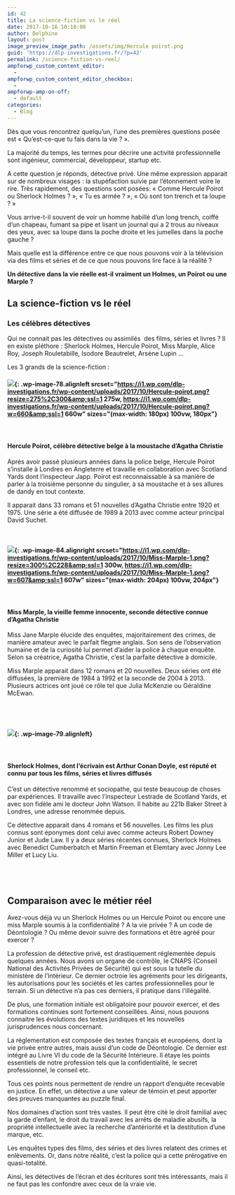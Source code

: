 ```yaml
---
id: 42
title: La science-fiction vs le réel
date: 2017-10-16 10:10:00
author: Delphine
layout: post
image_preview_image_path: /assets/img/Hercule poirot.png
guid: 'https://dlp-investigations.fr/?p=42'
permalink: /science-fiction-vs-reel/
ampforwp_custom_content_editor:
  -
ampforwp_custom_content_editor_checkbox:
  -
ampforwp-amp-on-off:
  - default
categories:
  - Blog
---
```


D&egrave;s que vous rencontrez quelqu’un, l’une des premi&egrave;res questions pos&eacute;e est &laquo; Qu’est-ce-que tu fais dans la vie ? &raquo;.

La majorit&eacute; du temps, les termes pour d&eacute;crire une activit&eacute; professionnelle sont ing&eacute;nieur, commercial, d&eacute;veloppeur, startup etc.

A cette question je r&eacute;ponds, d&eacute;tective priv&eacute;. Une m&ecirc;me expression apparait sur de nombreux visages : la stup&eacute;faction suivie par l’&eacute;tonnement voire le rire. Tr&egrave;s rapidement, des questions sont pos&eacute;es: &laquo; Comme Hercule Poirot ou Sherlock Holmes ? &raquo;, &laquo; Tu es arm&eacute;e ? &raquo;, &laquo; O&ugrave; sont ton trench et ta loupe ? &raquo;

Vous arrive-t-il souvent de voir un homme habill&eacute; d’un long trench, coiff&eacute; d’un chapeau, fumant sa pipe et lisant un journal qui a 2 trous au niveaux des yeux, avec sa loupe dans la poche droite et les jumelles dans la poche gauche ?

Mais quelle est la diff&eacute;rence entre ce que nous pouvons voir &agrave; la t&eacute;l&eacute;vision via des films et s&eacute;ries et de ce que nous pouvons lire face &agrave; la r&eacute;alit&eacute; ?

**Un d&eacute;tective dans la vie r&eacute;elle est-il vraiment un Holmes, un Poirot ou une Marple ?**<!--base32-c9gq6t9k68pp6eb7e4v78ebb6rw70w1retnpgt9memvkgt9hchhkjtvh6tu3jutp70pp4rbkcmtk4-base32-->

## La science-fiction vs le r&eacute;el

### Les c&eacute;l&egrave;bres d&eacute;tectives

Qui ne connait pas les d&eacute;tectives ou assimil&eacute;s &nbsp;des films, s&eacute;ries et livres ? Il en existe pl&eacute;thore : Sherlock Holmes, Hercule Poirot, Miss Marple, Alice Roy, Joseph Rouletabille, Isodore Beautrelet, Ars&egrave;ne Lupin …

Les 3 grands de la science-fiction :

#### ![](https://i1.wp.com/dlp-investigations.fr/wp-content/uploads/2017/10/Hercule-poirot.png?resize=180%2C196&amp;ssl=1){: .wp-image-78.alignleft srcset="https://i1.wp.com/dlp-investigations.fr/wp-content/uploads/2017/10/Hercule-poirot.png?resize=275%2C300&amp;ssl=1 275w, https://i1.wp.com/dlp-investigations.fr/wp-content/uploads/2017/10/Hercule-poirot.png?w=660&amp;ssl=1 660w" sizes="(max-width: 180px) 100vw, 180px"}

#### &nbsp;

#### Hercule Poirot, c&eacute;l&egrave;bre d&eacute;tective belge &agrave; la moustache d’Agatha Christie

Apr&egrave;s avoir pass&eacute; plusieurs ann&eacute;es dans la police belge, Hercule Poirot s’installe &agrave; Londres en Angleterre et travaille en collaboration avec Scotland Yards dont l’inspecteur Japp. Poirot est reconnaissable &agrave; sa mani&egrave;re de parler &agrave; la troisi&egrave;me personne du singulier, &agrave; sa moustache et &agrave; ses allures de dandy en tout contexte.

Il apparait dans 33 romans et 51 nouvelles d’Agatha Christie entre 1920 et 1975. Une s&eacute;rie a &eacute;t&eacute; diffus&eacute;e de 1989 &agrave; 2013 avec comme acteur principal David Suchet.

&nbsp;

#### ![](https://i1.wp.com/dlp-investigations.fr/wp-content/uploads/2017/10/Miss-Marple-1.png?resize=204%2C155&amp;ssl=1){: .wp-image-84.alignright srcset="https://i1.wp.com/dlp-investigations.fr/wp-content/uploads/2017/10/Miss-Marple-1.png?resize=300%2C228&amp;ssl=1 300w, https://i1.wp.com/dlp-investigations.fr/wp-content/uploads/2017/10/Miss-Marple-1.png?w=607&amp;ssl=1 607w" sizes="(max-width: 204px) 100vw, 204px"}

&nbsp;

#### Miss Marple, la vieille femme innocente, seconde d&eacute;tective connue d’Agatha Christie

Miss Jane Marple &eacute;lucide des enqu&ecirc;tes, majoritairement des crimes, de mani&egrave;re amateur avec le parfait flegme anglais. Son sens de l’observation humaine et de la curiosit&eacute; lui permet d’aider la police &agrave; chaque enqu&ecirc;te. Selon sa cr&eacute;atrice, Agatha Christie, c’est la parfaite d&eacute;tective &agrave; domicile.

Miss Marple apparait dans 12 romans et 20 nouvelles. Deux s&eacute;ries ont &eacute;t&eacute; diffus&eacute;es, la premi&egrave;re de 1984 &agrave; 1992 et la seconde de 2004 &agrave; 2013. Plusieurs actrices ont jou&eacute; ce r&ocirc;le tel que Julia McKenzie ou G&eacute;raldine McEwan.

## &nbsp;

#### ![](https://i1.wp.com/dlp-investigations.fr/wp-content/uploads/2017/10/Sherlock-holmes.png?resize=138%2C210&amp;ssl=1){: .wp-image-79.alignleft}

#### &nbsp;

#### Sherlock Holmes, dont l’&eacute;crivain est Arthur Conan Doyle, est r&eacute;put&eacute; et connu par tous les films, s&eacute;ries et livres diffus&eacute;s

C’est un d&eacute;tective renomm&eacute; et sociopathe, qui teste beaucoup de choses par exp&eacute;riences. Il travaille avec l’inspecteur Lestrade de Scotland Yards, et avec son fid&egrave;le ami le docteur John Watson. Il habite au 221b Baker Street &agrave; Londres, une adresse renomm&eacute;e depuis.

Ce d&eacute;tective apparait dans 4 romans et 56 nouvelles. Les films les plus connus sont &eacute;ponymes dont celui avec comme acteurs Robert Downey Junior et Jude Law. Il y a deux s&eacute;ries r&eacute;centes connues, Sherlock Holmes avec Benedict Cumberbatch et Martin Freeman et Elemtary avec Jonny Lee Miller et Lucy Liu.

## &nbsp;

## Comparaison avec le m&eacute;tier r&eacute;el

Avez-vous d&eacute;j&agrave; vu un Sherlock Holmes ou un Hercule Poirot ou encore une miss Marple soumis &agrave; la confidentialit&eacute; ? A la vie priv&eacute;e ? A un code de D&eacute;ontologie ? Ou m&ecirc;me devoir suivre des formations et &ecirc;tre agr&eacute;&eacute; pour exercer ?

La profession de d&eacute;tective priv&eacute;, est drastiquement r&eacute;glement&eacute;e depuis quelques ann&eacute;es. Nous avons un organe de contr&ocirc;le, le CNAPS (Conseil National des Activit&eacute;s Priv&eacute;es de S&eacute;curit&eacute;) qui est sous la tutelle du minist&egrave;re de l’Int&eacute;rieur. Ce dernier octroie les agr&eacute;ments pour les dirigeants, les autorisations pour les soci&eacute;t&eacute;s et les cartes professionnelles pour le terrain. Si un d&eacute;tective n’a pas ces derniers, il pratique dans l’ill&eacute;galit&eacute;.

De plus, une formation initiale est obligatoire pour pouvoir exercer, et des formations continues sont fortement conseill&eacute;es. Ainsi, nous pouvons connaitre les &eacute;volutions des textes juridiques et les nouvelles jurisprudences nous concernant.

La r&egrave;glementation est compos&eacute;e des textes fran&ccedil;ais et europ&eacute;ens, dont la vie priv&eacute;e entre autres, mais aussi d’un code de D&eacute;ontologie. Ce dernier est int&eacute;gr&eacute; au Livre VI du code de la S&eacute;curit&eacute; Int&eacute;rieure. Il &eacute;taye les points essentiels de notre profession tels que la confidentialit&eacute;, le secret professionnel, le conseil etc.

Tous ces points nous permettent de rendre un rapport d’enqu&ecirc;te recevable en justice. En effet, un d&eacute;tective a une valeur de t&eacute;moin et peut apporter des preuves manquantes au puzzle final.

Nos domaines d’action sont tr&egrave;s vastes. Il peut &ecirc;tre cit&eacute; le droit familial avec la garde d’enfant, le droit du travail avec les arr&ecirc;ts de maladie abusifs, la propri&eacute;t&eacute; intellectuelle avec la recherche d’ant&eacute;riorit&eacute; et la destitution d’une marque, etc.

Les enqu&ecirc;tes types des films, des s&eacute;ries et des livres relatent des crimes et enl&egrave;vements. Or, dans notre r&eacute;alit&eacute;, c’est la police qui a cette pr&eacute;rogative en quasi-totalit&eacute;.

Ainsi, les d&eacute;tectives de l’&eacute;cran et des &eacute;critures sont tr&egrave;s int&eacute;ressants, mais il ne faut pas les confondre avec ceux de la vraie vie.